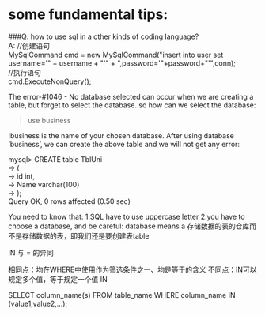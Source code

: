 # some fundamental tips:  
###Q: how to use sql in a other kinds of coding language?  
A: //创建语句  
   MySqlCommand cmd = new MySqlCommand("insert into user set username='" + username + "'" + ",password='"+password+"'",conn);  
   //执行语句  
   cmd.ExecuteNonQuery();  
   
The error-#1046 - No database selected
can occur when we are creating a table, but forget to select the database. 
so how can we select the database:
>use business    

!business is the name of your chosen database.
After using database ‘business’, we can create the above table and we will not get any error:  
>
mysql> CREATE table TblUni  
-> (  
-> id int,  
-> Name varchar(100)  
-> );    
Query OK, 0 rows affected (0.50 sec)

You need to know that:
1.SQL have to use uppercase letter
2.you have to choose a database, and be careful: database means a 存储数据的表的仓库而不是存储数据的表，即我们还是要创建表table

IN 与 = 的异同

 相同点：均在WHERE中使用作为筛选条件之一、均是等于的含义
 不同点：IN可以规定多个值，等于规定一个值
IN

SELECT column_name(s)
FROM table_name
WHERE column_name IN (value1,value2,...);
